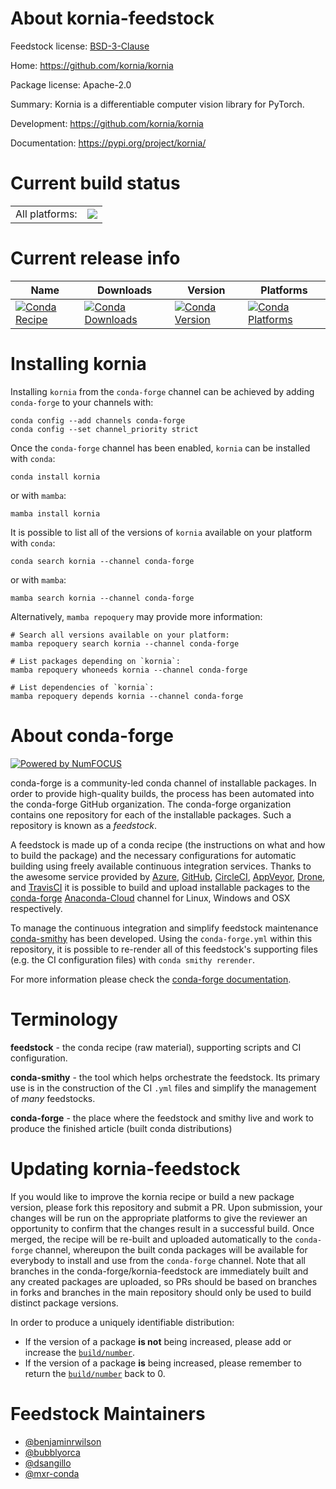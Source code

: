 About kornia-feedstock
======================

Feedstock license: [BSD-3-Clause](https://github.com/conda-forge/kornia-feedstock/blob/main/LICENSE.txt)

Home: https://github.com/kornia/kornia

Package license: Apache-2.0

Summary: Kornia is a differentiable computer vision library for PyTorch.

Development: https://github.com/kornia/kornia

Documentation: https://pypi.org/project/kornia/

Current build status
====================


<table><tr><td>All platforms:</td>
    <td>
      <a href="https://dev.azure.com/conda-forge/feedstock-builds/_build/latest?definitionId=9660&branchName=main">
        <img src="https://dev.azure.com/conda-forge/feedstock-builds/_apis/build/status/kornia-feedstock?branchName=main">
      </a>
    </td>
  </tr>
</table>

Current release info
====================

| Name | Downloads | Version | Platforms |
| --- | --- | --- | --- |
| [![Conda Recipe](https://img.shields.io/badge/recipe-kornia-green.svg)](https://anaconda.org/conda-forge/kornia) | [![Conda Downloads](https://img.shields.io/conda/dn/conda-forge/kornia.svg)](https://anaconda.org/conda-forge/kornia) | [![Conda Version](https://img.shields.io/conda/vn/conda-forge/kornia.svg)](https://anaconda.org/conda-forge/kornia) | [![Conda Platforms](https://img.shields.io/conda/pn/conda-forge/kornia.svg)](https://anaconda.org/conda-forge/kornia) |

Installing kornia
=================

Installing `kornia` from the `conda-forge` channel can be achieved by adding `conda-forge` to your channels with:

```
conda config --add channels conda-forge
conda config --set channel_priority strict
```

Once the `conda-forge` channel has been enabled, `kornia` can be installed with `conda`:

```
conda install kornia
```

or with `mamba`:

```
mamba install kornia
```

It is possible to list all of the versions of `kornia` available on your platform with `conda`:

```
conda search kornia --channel conda-forge
```

or with `mamba`:

```
mamba search kornia --channel conda-forge
```

Alternatively, `mamba repoquery` may provide more information:

```
# Search all versions available on your platform:
mamba repoquery search kornia --channel conda-forge

# List packages depending on `kornia`:
mamba repoquery whoneeds kornia --channel conda-forge

# List dependencies of `kornia`:
mamba repoquery depends kornia --channel conda-forge
```


About conda-forge
=================

[![Powered by
NumFOCUS](https://img.shields.io/badge/powered%20by-NumFOCUS-orange.svg?style=flat&colorA=E1523D&colorB=007D8A)](https://numfocus.org)

conda-forge is a community-led conda channel of installable packages.
In order to provide high-quality builds, the process has been automated into the
conda-forge GitHub organization. The conda-forge organization contains one repository
for each of the installable packages. Such a repository is known as a *feedstock*.

A feedstock is made up of a conda recipe (the instructions on what and how to build
the package) and the necessary configurations for automatic building using freely
available continuous integration services. Thanks to the awesome service provided by
[Azure](https://azure.microsoft.com/en-us/services/devops/), [GitHub](https://github.com/),
[CircleCI](https://circleci.com/), [AppVeyor](https://www.appveyor.com/),
[Drone](https://cloud.drone.io/welcome), and [TravisCI](https://travis-ci.com/)
it is possible to build and upload installable packages to the
[conda-forge](https://anaconda.org/conda-forge) [Anaconda-Cloud](https://anaconda.org/)
channel for Linux, Windows and OSX respectively.

To manage the continuous integration and simplify feedstock maintenance
[conda-smithy](https://github.com/conda-forge/conda-smithy) has been developed.
Using the ``conda-forge.yml`` within this repository, it is possible to re-render all of
this feedstock's supporting files (e.g. the CI configuration files) with ``conda smithy rerender``.

For more information please check the [conda-forge documentation](https://conda-forge.org/docs/).

Terminology
===========

**feedstock** - the conda recipe (raw material), supporting scripts and CI configuration.

**conda-smithy** - the tool which helps orchestrate the feedstock.
                   Its primary use is in the construction of the CI ``.yml`` files
                   and simplify the management of *many* feedstocks.

**conda-forge** - the place where the feedstock and smithy live and work to
                  produce the finished article (built conda distributions)


Updating kornia-feedstock
=========================

If you would like to improve the kornia recipe or build a new
package version, please fork this repository and submit a PR. Upon submission,
your changes will be run on the appropriate platforms to give the reviewer an
opportunity to confirm that the changes result in a successful build. Once
merged, the recipe will be re-built and uploaded automatically to the
`conda-forge` channel, whereupon the built conda packages will be available for
everybody to install and use from the `conda-forge` channel.
Note that all branches in the conda-forge/kornia-feedstock are
immediately built and any created packages are uploaded, so PRs should be based
on branches in forks and branches in the main repository should only be used to
build distinct package versions.

In order to produce a uniquely identifiable distribution:
 * If the version of a package **is not** being increased, please add or increase
   the [``build/number``](https://docs.conda.io/projects/conda-build/en/latest/resources/define-metadata.html#build-number-and-string).
 * If the version of a package **is** being increased, please remember to return
   the [``build/number``](https://docs.conda.io/projects/conda-build/en/latest/resources/define-metadata.html#build-number-and-string)
   back to 0.

Feedstock Maintainers
=====================

* [@benjaminrwilson](https://github.com/benjaminrwilson/)
* [@bubblyorca](https://github.com/bubblyorca/)
* [@dsangillo](https://github.com/dsangillo/)
* [@mxr-conda](https://github.com/mxr-conda/)

